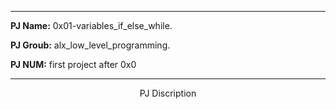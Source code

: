 ----

**PJ Name:**
0x01-variables_if_else_while.

**PJ Groub:**
alx_low_level_programming.

**PJ NUM:**
first project after 0x0

----
<center> PJ Discription </center>
